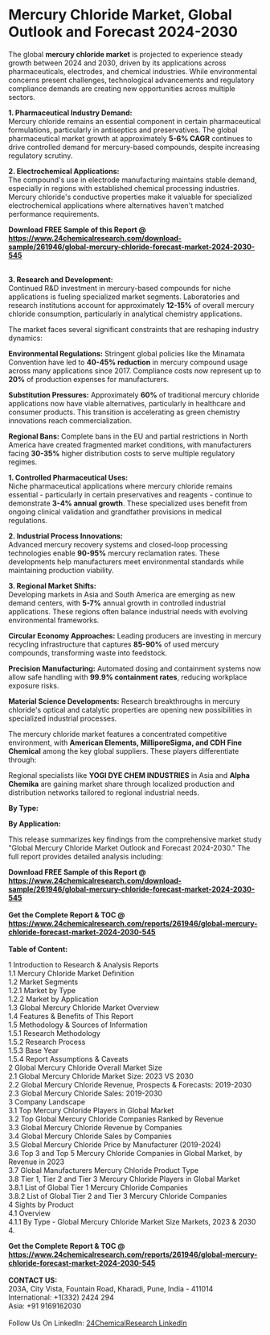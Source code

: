 <h1>Mercury Chloride Market, Global Outlook and Forecast 2024-2030</h1><p>The global <strong>mercury chloride market</strong> is projected to experience steady growth between 2024 and 2030, driven by its applications across pharmaceuticals, electrodes, and chemical industries. While environmental concerns present challenges, technological advancements and regulatory compliance demands are creating new opportunities across multiple sectors.</p><p><strong>1. Pharmaceutical Industry Demand:</strong><br>
Mercury chloride remains an essential component in certain pharmaceutical formulations, particularly in antiseptics and preservatives. The global pharmaceutical market growth at approximately <strong>5-6% CAGR</strong> continues to drive controlled demand for mercury-based compounds, despite increasing regulatory scrutiny.</p><p><strong>2. Electrochemical Applications:</strong><br>
The compound's use in electrode manufacturing maintains stable demand, especially in regions with established chemical processing industries. Mercury chloride's conductive properties make it valuable for specialized electrochemical applications where alternatives haven't matched performance requirements.</p><div><b>Download FREE Sample of this Report @ 
            <a href="https://www.24chemicalresearch.com/download-sample/261946/global-mercury-chloride-forecast-market-2024-2030-545">
            https://www.24chemicalresearch.com/download-sample/261946/global-mercury-chloride-forecast-market-2024-2030-545</a></b></div><br><p><strong>3. Research and Development:</strong><br>
Continued R&amp;D investment in mercury-based compounds for niche applications is fueling specialized market segments. Laboratories and research institutions account for approximately <strong>12-15%</strong> of overall mercury chloride consumption, particularly in analytical chemistry applications.</p><p>The market faces several significant constraints that are reshaping industry dynamics:</p><p><strong>Environmental Regulations:</strong> Stringent global policies like the Minamata Convention have led to <strong>40-45% reduction</strong> in mercury compound usage across many applications since 2017. Compliance costs now represent up to <strong>20%</strong> of production expenses for manufacturers.</p><p><strong>Substitution Pressures:</strong> Approximately <strong>60%</strong> of traditional mercury chloride applications now have viable alternatives, particularly in healthcare and consumer products. This transition is accelerating as green chemistry innovations reach commercialization.</p><p><strong>Regional Bans:</strong> Complete bans in the EU and partial restrictions in North America have created fragmented market conditions, with manufacturers facing <strong>30-35%</strong> higher distribution costs to serve multiple regulatory regimes.</p><p><strong>1. Controlled Pharmaceutical Uses:</strong><br>
Niche pharmaceutical applications where mercury chloride remains essential - particularly in certain preservatives and reagents - continue to demonstrate <strong>3-4% annual growth</strong>. These specialized uses benefit from ongoing clinical validation and grandfather provisions in medical regulations.</p><p><strong>2. Industrial Process Innovations:</strong><br>
Advanced mercury recovery systems and closed-loop processing technologies enable <strong>90-95%</strong> mercury reclamation rates. These developments help manufacturers meet environmental standards while maintaining production viability.</p><p><strong>3. Regional Market Shifts:</strong><br>
Developing markets in Asia and South America are emerging as new demand centers, with <strong>5-7%</strong> annual growth in controlled industrial applications. These regions often balance industrial needs with evolving environmental frameworks.</p><p><strong>Circular Economy Approaches:</strong> Leading producers are investing in mercury recycling infrastructure that captures <strong>85-90%</strong> of used mercury compounds, transforming waste into feedstock.</p><p><strong>Precision Manufacturing:</strong> Automated dosing and containment systems now allow safe handling with <strong>99.9% containment rates</strong>, reducing workplace exposure risks.</p><p><strong>Material Science Developments:</strong> Research breakthroughs in mercury chloride's optical and catalytic properties are opening new possibilities in specialized industrial processes.</p><p>The mercury chloride market features a concentrated competitive environment, with <strong>American Elements, MilliporeSigma, and CDH Fine Chemical</strong> among the key global suppliers. These players differentiate through:</p><p>Regional specialists like <strong>YOGI DYE CHEM INDUSTRIES</strong> in Asia and <strong>Alpha Chemika</strong> are gaining market share through localized production and distribution networks tailored to regional industrial needs.</p><p><strong>By Type:</strong></p><p><strong>By Application:</strong></p><p>This release summarizes key findings from the comprehensive market study "Global Mercury Chloride Market Outlook and Forecast 2024-2030." The full report provides detailed analysis including:</p><div><b>Download FREE Sample of this Report @ 
            <a href="https://www.24chemicalresearch.com/download-sample/261946/global-mercury-chloride-forecast-market-2024-2030-545">
            https://www.24chemicalresearch.com/download-sample/261946/global-mercury-chloride-forecast-market-2024-2030-545</a></b></div><br><div><b>Get the Complete Report & TOC @ 
            <a href="https://www.24chemicalresearch.com/reports/261946/global-mercury-chloride-forecast-market-2024-2030-545">
            https://www.24chemicalresearch.com/reports/261946/global-mercury-chloride-forecast-market-2024-2030-545</a></b></div><br>
            <b>Table of Content:</b><p>1 Introduction to Research & Analysis Reports<br />
    1.1 Mercury Chloride Market Definition<br />
    1.2 Market Segments<br />
        1.2.1 Market by Type<br />
        1.2.2 Market by Application<br />
    1.3 Global Mercury Chloride Market Overview<br />
    1.4 Features & Benefits of This Report<br />
    1.5 Methodology & Sources of Information<br />
        1.5.1 Research Methodology<br />
        1.5.2 Research Process<br />
        1.5.3 Base Year<br />
        1.5.4 Report Assumptions & Caveats<br />
2 Global Mercury Chloride Overall Market Size<br />
    2.1 Global Mercury Chloride Market Size: 2023 VS 2030<br />
    2.2 Global Mercury Chloride Revenue, Prospects & Forecasts: 2019-2030<br />
    2.3 Global Mercury Chloride Sales: 2019-2030<br />
3 Company Landscape<br />
    3.1 Top Mercury Chloride Players in Global Market<br />
    3.2 Top Global Mercury Chloride Companies Ranked by Revenue<br />
    3.3 Global Mercury Chloride Revenue by Companies<br />
    3.4 Global Mercury Chloride Sales by Companies<br />
    3.5 Global Mercury Chloride Price by Manufacturer (2019-2024)<br />
    3.6 Top 3 and Top 5 Mercury Chloride Companies in Global Market, by Revenue in 2023<br />
    3.7 Global Manufacturers Mercury Chloride Product Type<br />
    3.8 Tier 1, Tier 2 and Tier 3 Mercury Chloride Players in Global Market<br />
        3.8.1 List of Global Tier 1 Mercury Chloride Companies<br />
        3.8.2 List of Global Tier 2 and Tier 3 Mercury Chloride Companies<br />
4 Sights by Product<br />
    4.1 Overview<br />
        4.1.1 By Type - Global Mercury Chloride Market Size Markets, 2023 & 2030<br />
        4.</p><div><b>Get the Complete Report & TOC @ 
            <a href="https://www.24chemicalresearch.com/reports/261946/global-mercury-chloride-forecast-market-2024-2030-545">
            https://www.24chemicalresearch.com/reports/261946/global-mercury-chloride-forecast-market-2024-2030-545</a></b></div><br><b>CONTACT US:</b><br>
            203A, City Vista, Fountain Road, Kharadi, Pune, India - 411014<br>
            International: +1(332) 2424 294<br>
            Asia: +91 9169162030 <br><br>
            Follow Us On LinkedIn: <a href="https://www.linkedin.com/company/24chemicalresearch/">24ChemicalResearch LinkedIn</a>
